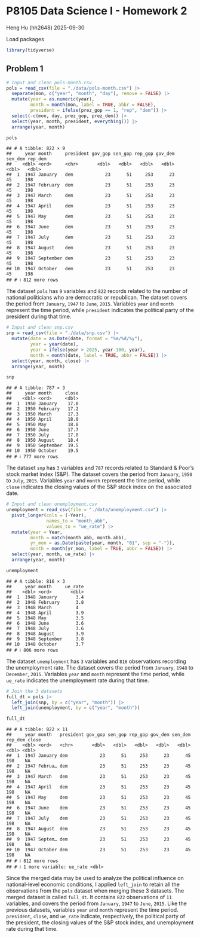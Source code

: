 P8105 Data Science I - Homework 2
================
Heng Hu (hh2648)
2025-09-30

Load packages

``` r
library(tidyverse)
```

## Problem 1

``` r
# Input and clean pols-month.csv
pols = read_csv(file = "./data/pols-month.csv") |> 
  separate(mon, c("year", "month", "day"), remove = FALSE) |> 
  mutate(year = as.numeric(year),
         month = month(mon, label = TRUE, abbr = FALSE),
         president = ifelse(prez_gop == 1, "rep", "dem")) |> 
  select(-c(mon, day, prez_gop, prez_dem)) |> 
  select(year, month, president, everything()) |> 
  arrange(year, month)

pols
```

    ## # A tibble: 822 × 9
    ##     year month     president gov_gop sen_gop rep_gop gov_dem sen_dem rep_dem
    ##    <dbl> <ord>     <chr>       <dbl>   <dbl>   <dbl>   <dbl>   <dbl>   <dbl>
    ##  1  1947 January   dem            23      51     253      23      45     198
    ##  2  1947 February  dem            23      51     253      23      45     198
    ##  3  1947 March     dem            23      51     253      23      45     198
    ##  4  1947 April     dem            23      51     253      23      45     198
    ##  5  1947 May       dem            23      51     253      23      45     198
    ##  6  1947 June      dem            23      51     253      23      45     198
    ##  7  1947 July      dem            23      51     253      23      45     198
    ##  8  1947 August    dem            23      51     253      23      45     198
    ##  9  1947 September dem            23      51     253      23      45     198
    ## 10  1947 October   dem            23      51     253      23      45     198
    ## # ℹ 812 more rows

The dataset `pols` has `9` variables and `822` records related to the
number of national politicians who are democratic or republican. The
dataset covers the period from `January`, `1947` to `June`, `2015`.
Variables `year` and `month` represent the time period, while
`president` indicates the political party of the president during that
time.

``` r
# Input and clean snp.csv
snp = read_csv(file = "./data/snp.csv") |> 
  mutate(date = as.Date(date, format = "%m/%d/%y"),
         year = year(date),
         year = ifelse(year > 2025, year-100, year),
         month = month(date, label = TRUE, abbr = FALSE)) |> 
  select(year, month, close) |> 
  arrange(year, month)

snp
```

    ## # A tibble: 787 × 3
    ##     year month     close
    ##    <dbl> <ord>     <dbl>
    ##  1  1950 January    17.0
    ##  2  1950 February   17.2
    ##  3  1950 March      17.3
    ##  4  1950 April      18.0
    ##  5  1950 May        18.8
    ##  6  1950 June       17.7
    ##  7  1950 July       17.8
    ##  8  1950 August     18.4
    ##  9  1950 September  19.5
    ## 10  1950 October    19.5
    ## # ℹ 777 more rows

The dataset `snp` has `3` variables and `787` records related to
Standard & Poor’s stock market index (S&P). The dataset covers the
period from `January`, `1950` to `July`, `2015`. Variables `year` and
`month` represent the time period, while `close` indicates the closing
values of the S&P stock index on the associated date.

``` r
# Input and clean unemployment.csv
unemployment = read_csv(file = "./data/unemployment.csv") |> 
  pivot_longer(cols = (-Year),
               names_to = "month_abb",
               values_to = "ue_rate") |> 
  mutate(year = Year,
         month = match(month_abb, month.abb),
         yr_mon = as.Date(paste(year, month, "01", sep = "-")),
         month = month(yr_mon, label = TRUE, abbr = FALSE)) |> 
  select(year, month, ue_rate) |> 
  arrange(year, month)

unemployment
```

    ## # A tibble: 816 × 3
    ##     year month     ue_rate
    ##    <dbl> <ord>       <dbl>
    ##  1  1948 January       3.4
    ##  2  1948 February      3.8
    ##  3  1948 March         4  
    ##  4  1948 April         3.9
    ##  5  1948 May           3.5
    ##  6  1948 June          3.6
    ##  7  1948 July          3.6
    ##  8  1948 August        3.9
    ##  9  1948 September     3.8
    ## 10  1948 October       3.7
    ## # ℹ 806 more rows

The dataset `unemployment` has `3` variables and `816` observations
recording the unemployment rate. The dataset covers the period from
`January`, `1948` to `December`, `2015`. Variables `year` and `month`
represent the time period, while `ue_rate` indicates the unemployment
rate during that time.

``` r
# Join the 3 datasets 
full_dt = pols |> 
  left_join(snp, by = c("year", "month")) |> 
  left_join(unemployment, by = c("year", "month"))

full_dt
```

    ## # A tibble: 822 × 11
    ##     year month   president gov_gop sen_gop rep_gop gov_dem sen_dem rep_dem close
    ##    <dbl> <ord>   <chr>       <dbl>   <dbl>   <dbl>   <dbl>   <dbl>   <dbl> <dbl>
    ##  1  1947 January dem            23      51     253      23      45     198    NA
    ##  2  1947 Februa… dem            23      51     253      23      45     198    NA
    ##  3  1947 March   dem            23      51     253      23      45     198    NA
    ##  4  1947 April   dem            23      51     253      23      45     198    NA
    ##  5  1947 May     dem            23      51     253      23      45     198    NA
    ##  6  1947 June    dem            23      51     253      23      45     198    NA
    ##  7  1947 July    dem            23      51     253      23      45     198    NA
    ##  8  1947 August  dem            23      51     253      23      45     198    NA
    ##  9  1947 Septem… dem            23      51     253      23      45     198    NA
    ## 10  1947 October dem            23      51     253      23      45     198    NA
    ## # ℹ 812 more rows
    ## # ℹ 1 more variable: ue_rate <dbl>

Since the merged data may be used to analyze the political influence on
national-level economic conditions, I applied `left_join` to retain all
the observations from the `pols` dataset when merging these 3 datasets.
The merged dataset is called `full_dt`. It contains `822` observations
of `11` variables, and covers the period from `January`, `1947` to
`June`, `2015`. Like the previous datasets, variables `year` and `month`
represent the time period. `president`, `close`, and `ue_rate` indicate,
respectively, the political party of the president, the closing values
of the S&P stock index, and unemployment rate during that time.
